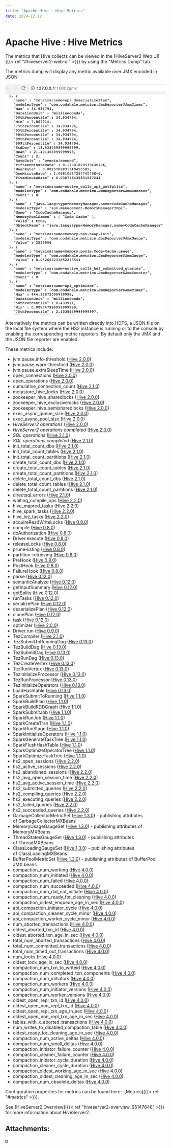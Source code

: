 ```yaml
---
title: "Apache Hive : Hive Metrics"
date: 2024-12-12
---
```


# Apache Hive : Hive Metrics

  

The metrics that Hive collects can be viewed in the [HiveServer2 Web UI]({{< ref "#hiveserver2-web-ui" >}}) by using the "Metrics Dump" tab.

The metrics dump will display any metric available over JMX encoded in JSON: 

![](attachments/65872987/65874398.png)

Alternatively the metrics can be written directly into HDFS, a JSON file on the local file system where the HS2 instance is running or to the console by enabling the corresponding metric reporters. By default only the JMX and the JSON file reporter are enabled.

These metrics include:

* jvm.pause.info-threshold ([Hive 2.0.0](https://issues.apache.org/jira/browse/HIVE-10927))
* jvm.pause.warn-threshold ([Hive 2.0.0](https://issues.apache.org/jira/browse/HIVE-10927))
* jvm.pause.extraSleepTime ([Hive 2.0.0](https://issues.apache.org/jira/browse/HIVE-10927))
* open\_connections ([Hive 2.0.0](https://issues.apache.org/jira/browse/HIVE-10927))
* open\_operations ([Hive 2.0.0](https://issues.apache.org/jira/browse/HIVE-11984))
* cumulative\_connection\_count ([Hive 2.1.0](https://issues.apache.org/jira/browse/HIVE-12970))
* metastore\_hive\_locks ([Hive 2.0.0](https://issues.apache.org/jira/browse/HIVE-11903))
* zookeeper\_hive\_sharedlocks ([Hive 2.0.0](https://issues.apache.org/jira/browse/HIVE-11903))
* zookeeper\_hive\_exclusivelocks ([Hive 2.0.0](https://issues.apache.org/jira/browse/HIVE-11903))
* zookeeper\_hive\_semisharedlocks ([Hive 2.0.0](https://issues.apache.org/jira/browse/HIVE-11903))
* exec\_async\_queue\_size ([Hive 2.0.0](https://issues.apache.org/jira/browse/HIVE-12271))
* exec\_async\_pool\_size ([Hive 2.0.0](https://issues.apache.org/jira/browse/HIVE-12271))
* *HiveServer2 operations* ([Hive 2.0.0](https://issues.apache.org/jira/browse/HIVE-12271))
* *HiveServer2 operations completed* ([Hive 2.0.0](https://issues.apache.org/jira/browse/HIVE-12271))
* *SQL operations* ([Hive 2.1.0](https://issues.apache.org/jira/browse/HIVE-12987))
* *SQL operations completed* ([Hive 2.1.0](https://issues.apache.org/jira/browse/HIVE-12987))
* init\_total\_count\_dbs ([Hive 2.1.0](https://issues.apache.org/jira/browse/HIVE-12499))
* init\_total\_count\_tables ([Hive 2.1.0](https://issues.apache.org/jira/browse/HIVE-12499))
* init\_total\_count\_partitions ([Hive 2.1.0](https://issues.apache.org/jira/browse/HIVE-12499))
* create\_total\_count\_dbs ([Hive 2.1.0](https://issues.apache.org/jira/browse/HIVE-12733))
* create\_total\_count\_tables ([Hive 2.1.0](https://issues.apache.org/jira/browse/HIVE-12733))
* create\_total\_count\_partitions ([Hive 2.1.0](https://issues.apache.org/jira/browse/HIVE-12733))
* delete\_total\_count\_dbs ([Hive 2.1.0](https://issues.apache.org/jira/browse/HIVE-12733))
* delete\_total\_count\_tables ([Hive 2.1.0](https://issues.apache.org/jira/browse/HIVE-12733))
* delete\_total\_count\_partitions ([Hive 2.1.0](https://issues.apache.org/jira/browse/HIVE-12733))
* directsql\_errors ([Hive 2.1.0](https://issues.apache.org/jira/browse/HIVE-13585))
* waiting\_compile\_ops ([Hive 2.2.0](https://issues.apache.org/jira/browse/HIVE-13813))
* hive\_mapred\_tasks ([Hive 2.2.0](https://issues.apache.org/jira/browse/HIVE-14358))
* hive\_spark\_tasks ([Hive 2.2.0](https://issues.apache.org/jira/browse/HIVE-14358))
* hive\_tez\_tasks ([Hive 2.2.0](https://issues.apache.org/jira/browse/HIVE-14358))
* acquireReadWriteLocks ([Hive 0.8.0](https://issues.apache.org/jira/browse/HIVE-2364))
* compile ([Hive 0.8.0](https://issues.apache.org/jira/browse/HIVE-2364))
* doAuthorization ([Hive 0.8.0](https://issues.apache.org/jira/browse/HIVE-2364))
* Driver.execute ([Hive 0.8.0](https://issues.apache.org/jira/browse/HIVE-2364))
* releaseLocks ([Hive 0.8.0](https://issues.apache.org/jira/browse/HIVE-2364))
* prune-listing ([Hive 0.8.0](https://issues.apache.org/jira/browse/HIVE-2364))
* partition-retrieving ([Hive 0.8.0](https://issues.apache.org/jira/browse/HIVE-2364))
* PreHook ([Hive 0.8.0](https://issues.apache.org/jira/browse/HIVE-2364))
* PostHook ([Hive 0.8.0](https://issues.apache.org/jira/browse/HIVE-2364))
* FailureHook ([Hive 0.8.0](https://issues.apache.org/jira/browse/HIVE-2364))
* parse ([Hive 0.12.0](https://issues.apache.org/jira/browse/HIVE-5182))
* semanticAnalyze ([Hive 0.12.0](https://issues.apache.org/jira/browse/HIVE-5182))
* getInputSummary ([Hive 0.12.0](https://issues.apache.org/jira/browse/HIVE-5182))
* getSplits ([Hive 0.12.0](https://issues.apache.org/jira/browse/HIVE-5182))
* runTasks ([Hive 0.12.0](https://issues.apache.org/jira/browse/HIVE-5182))
* serializePlan ([Hive 0.12.0](https://issues.apache.org/jira/browse/HIVE-5182))
* deserializePlan ([Hive 0.12.0](https://issues.apache.org/jira/browse/HIVE-5182))
* clonePlan ([Hive 0.12.0](https://issues.apache.org/jira/browse/HIVE-5182))
* task ([Hive 0.12.0](https://issues.apache.org/jira/browse/HIVE-5182))
* optimizer ([Hive 2.0.0](https://issues.apache.org/jira/browse/HIVE-12526))
* Driver.run ([Hive 0.9.0](https://issues.apache.org/jira/browse/HIVE-2823))
* TezCompiler ([Hive 2.1.0](https://issues.apache.org/jira/browse/HIVE-13407))
* TezSubmitToRunningDag ([Hive 0.13.0](https://issues.apache.org/jira/browse/HIVE-5505))
* TezBuildDag ([Hive 0.13.0](https://issues.apache.org/jira/browse/HIVE-5505))
* TezSubmitDag ([Hive 0.13.0](https://issues.apache.org/jira/browse/HIVE-5505))
* TezRunDag ([Hive 0.13.0](https://issues.apache.org/jira/browse/HIVE-5505))
* TezCreateVertex ([Hive 0.13.0](https://issues.apache.org/jira/browse/HIVE-5505))
* TezRunVertex ([Hive 0.13.0](https://issues.apache.org/jira/browse/HIVE-5505))
* TezInitializeProcessor ([Hive 0.13.0](https://issues.apache.org/jira/browse/HIVE-5505))
* TezRunProcessor ([Hive 0.13.0](https://issues.apache.org/jira/browse/HIVE-5505))
* TezInitializeOperators ([Hive 0.13.0](https://issues.apache.org/jira/browse/HIVE-5505))
* LoadHashtable ([Hive 0.13.0](https://issues.apache.org/jira/browse/HIVE-5505))
* SparkSubmitToRunning ([Hive 1.1.0](https://issues.apache.org/jira/browse/HIVE-9136))
* SparkBuildPlan ([Hive 1.1.0](https://issues.apache.org/jira/browse/HIVE-9136))
* SparkBuildRDDGraph ([Hive 1.1.0](https://issues.apache.org/jira/browse/HIVE-9136))
* SparkSubmitJob ([Hive 1.1.0](https://issues.apache.org/jira/browse/HIVE-9136))
* SparkRunJob ([Hive 1.1.0](https://issues.apache.org/jira/browse/HIVE-9136))
* SparkCreateTran ([Hive 1.1.0](https://issues.apache.org/jira/browse/HIVE-9136))
* SparkRunStage ([Hive 1.1.0](https://issues.apache.org/jira/browse/HIVE-9136))
* SparkInitializeOperators ([Hive 1.1.0](https://issues.apache.org/jira/browse/HIVE-9136))
* SparkGenerateTaskTree ([Hive 1.1.0](https://issues.apache.org/jira/browse/HIVE-9136))
* SparkFlushHashTable ([Hive 1.1.0](https://issues.apache.org/jira/browse/HIVE-9136))
* SparkOptimizeOperatorTree ([Hive 1.1.0](https://issues.apache.org/jira/browse/HIVE-9164))
* SparkOptimizeTaskTree ([Hive 1.1.0](https://issues.apache.org/jira/browse/HIVE-9164))
* hs2\_open\_sessions ([Hive 2.2.0](https://issues.apache.org/jira/browse/HIVE-14753))
* hs2\_active\_sessions ([Hive 2.2.0](https://issues.apache.org/jira/browse/HIVE-14753))
* hs2\_abandoned\_sessions ([Hive 2.2.0](https://issues.apache.org/jira/browse/HIVE-14753))
* hs2\_avg\_open\_session\_time ([Hive 2.2.0](https://issues.apache.org/jira/browse/HIVE-14753))
* hs2\_avg\_active\_session\_time ([Hive 2.2.0](https://issues.apache.org/jira/browse/HIVE-14753))
* hs2\_submitted\_queries ([Hive 2.2.0](https://issues.apache.org/jira/browse/HIVE-14754))
* hs2\_compiling\_queries ([Hive 2.2.0](https://issues.apache.org/jira/browse/HIVE-14754))
* hs2\_executing\_queries ([Hive 2.2.0](https://issues.apache.org/jira/browse/HIVE-14754))
* hs2\_failed\_queries ([Hive 2.2.0](https://issues.apache.org/jira/browse/HIVE-14754))
* hs2\_succeeded\_queries ([Hive 2.2.0](https://issues.apache.org/jira/browse/HIVE-14754))
* GarbageCollectorMetricSet ([Hive 1.3.0](https://issues.apache.org/jira/browse/HIVE-10761)) - publishing attributes of GarbageCollectorMXBeans
* MemoryUsageGaugeSet ([Hive 1.3.0](https://issues.apache.org/jira/browse/HIVE-10761)) - publishing attributes of MemoryMXBeans
* ThreadStatesGaugeSet ([Hive 1.3.0](https://issues.apache.org/jira/browse/HIVE-10761)) - publishing attributes of ThreadMXBeans
* ClassLoadingGaugeSet ([Hive 1.3.0](https://issues.apache.org/jira/browse/HIVE-10761)) - publishing attributes of ClassLoadingMXBeans
* BufferPoolMetricSet ([Hive 1.3.0](https://issues.apache.org/jira/browse/HIVE-10761)) - publishing attributes of BufferPool JMX beans
* compaction\_num\_working ([Hive 4.0.0](https://issues.apache.org/jira/browse/HIVE-23702))
* compaction\_num\_initiated ([Hive 4.0.0](https://issues.apache.org/jira/browse/HIVE-23702))
* compaction\_num\_failed ([Hive 4.0.0](https://issues.apache.org/jira/browse/HIVE-23702))
* compaction\_num\_succeeded ([Hive 4.0.0](https://issues.apache.org/jira/browse/HIVE-23702))
* compaction\_num\_did\_not\_initiate ([Hive 4.0.0](https://issues.apache.org/jira/browse/HIVE-23702))
* compaction\_num\_ready\_for\_cleaning ([Hive 4.0.0](https://issues.apache.org/jira/browse/HIVE-23702))
* compaction\_oldest\_enqueue\_age\_in\_sec ([Hive 4.0.0](https://issues.apache.org/jira/browse/HIVE-23702))
* api\_compaction\_initiator\_cycle ([Hive 4.0.0](https://issues.apache.org/jira/browse/HIVE-24871))
* api\_compaction\_cleaner\_cycle\_minor ([Hive 4.0.0](https://issues.apache.org/jira/browse/HIVE-24871))
* api\_compaction\_worker\_cycle\_minor ([Hive 4.0.0](https://issues.apache.org/jira/browse/HIVE-24874))
* num\_aborted\_transactions ([Hive 4.0.0](https://issues.apache.org/jira/browse/HIVE-24955))
* oldest\_aborted\_txn\_id ([Hive 4.0.0](https://issues.apache.org/jira/browse/HIVE-24955))
* oldest\_aborted\_txn\_age\_in\_sec ([Hive 4.0.0](https://issues.apache.org/jira/browse/HIVE-24955))
* total\_num\_aborted\_transactions ([Hive 4.0.0](https://issues.apache.org/jira/browse/HIVE-24955))
* total\_num\_committed\_transactions ([Hive 4.0.0](https://issues.apache.org/jira/browse/HIVE-24955))
* total\_num\_timed\_out\_transactions ([Hive 4.0.0](https://issues.apache.org/jira/browse/HIVE-24955))
* num\_locks ([Hive 4.0.0](https://issues.apache.org/jira/browse/HIVE-24985))
* oldest\_lock\_age\_in\_sec ([Hive 4.0.0](https://issues.apache.org/jira/browse/HIVE-24985))
* compaction\_num\_txn\_to\_writeid ([Hive 4.0.0](https://issues.apache.org/jira/browse/HIVE-24879))
* compaction\_num\_completed\_txn\_components ([Hive 4.0.0](https://issues.apache.org/jira/browse/HIVE-24879))
* compaction\_num\_initiators ([Hive 4.0.0](https://issues.apache.org/jira/browse/HIVE-24932))
* compaction\_num\_workers ([Hive 4.0.0](https://issues.apache.org/jira/browse/HIVE-24932))
* compaction\_num\_initiator\_versions ([Hive 4.0.0](https://issues.apache.org/jira/browse/HIVE-24932))
* compaction\_num\_worker\_versions ([Hive 4.0.0](https://issues.apache.org/jira/browse/HIVE-24932))
* oldest\_open\_repl\_txn\_id ([Hive 4.0.0](https://issues.apache.org/jira/browse/HIVE-25021))
* oldest\_open\_non\_repl\_txn\_id ([Hive 4.0.0](https://issues.apache.org/jira/browse/HIVE-25021))
* oldest\_open\_repl\_txn\_age\_in\_sec ([Hive 4.0.0](https://issues.apache.org/jira/browse/HIVE-25021))
* oldest\_open\_non\_repl\_txn\_age\_in\_sec ([Hive 4.0.0](https://issues.apache.org/jira/browse/HIVE-25021))
* tables\_with\_x\_aborted\_transactions ([Hive 4.0.0](https://issues.apache.org/jira/browse/HIVE-25037))
* num\_writes\_to\_disabled\_compaction\_table ([Hive 4.0.0](https://issues.apache.org/jira/browse/HIVE-25079))
* oldest\_ready\_for\_cleaning\_age\_in\_sec ([Hive 4.0.0](https://issues.apache.org/jira/browse/HIVE-25080))
* compaction\_num\_active\_deltas ([Hive 4.0.0](https://issues.apache.org/jira/browse/HIVE-24974))
* compaction\_num\_small\_deltas ([Hive 4.0.0](https://issues.apache.org/jira/browse/HIVE-24974))
* compaction\_initiator\_failure\_counter ([Hive 4.0.0](https://issues.apache.org/jira/browse/HIVE-25390))
* compaction\_cleaner\_failure\_counter ([Hive 4.0.0](https://issues.apache.org/jira/browse/HIVE-25390))
* compaction\_initiator\_cycle\_duration ([Hive 4.0.0](https://issues.apache.org/jira/browse/HIVE-25737))
* compaction\_cleaner\_cycle\_duration ([Hive 4.0.0](https://issues.apache.org/jira/browse/HIVE-25737))
* compaction\_oldest\_working\_age\_in\_sec ([Hive 4.0.0](https://issues.apache.org/jira/browse/HIVE-25737))
* compaction\_oldest\_cleaning\_age\_in\_sec ([Hive 4.0.0](https://issues.apache.org/jira/browse/HIVE-25737))
* compaction\_num\_obsolete\_deltas ([Hive 4.0.0](https://issues.apache.org/jira/browse/HIVE-24974))

Configuration properties for metrics can be found here:  [Metrics]({{< ref "#metrics" >}}).

See [HiveServer2 Overview]({{< ref "hiveserver2-overview_65147648" >}}) for more information about HiveServer2.

## Attachments:

![](images/icons/bullet_blue.gif)

 

 

